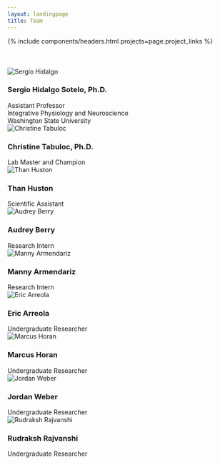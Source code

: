 ```yaml
---
layout: landingpage
title: Team
---
```

<link href="/assets/css/main.css" rel="stylesheet" />
<link href="/assets/css/Team.css" rel="stylesheet" />

<div class="chulapa-bg-landingpage">
	{% include components/headers.html projects=page.project_links %}
</div>



<section id="team" class="team-area section-padding">    
	<div class="container">
		<br>
        <br>
        <br>
        <div class="row">
			<div class="col-lg-4 col-sm-6 col-xs-12 wow fadeInUp" data-wow-duration="1s" data-wow-delay="0.2s" data-wow-offset="0" style="visibility: visible; animation-duration: 1s; animation-delay: 0.2s; animation-name: fadeInUp;">
				<div class="our-team">
					<img src="/assets/images/team/SergioHidalgo.jpg" alt="Sergio Hidalgo">
					<div class="team-content">
						<h3 class="title">Sergio Hidalgo Sotelo, Ph.D.</h3>
						<span class="post">Assistant Professor<br>Integrative Physiology and Neuroscience<br>Washington State University </span>							
					</div>
				</div>
			</div><!--- END COL -->
            <div class="col-lg-4 col-sm-6 col-xs-12 wow fadeInUp" data-wow-duration="1s" data-wow-delay="0.2s" data-wow-offset="0" style="visibility: visible; animation-duration: 1s; animation-delay: 0.5s; animation-name: fadeInUp;">
				<div class="our-team">
					<img src="/assets/images/team/ChristineTabuloc.jpg" alt="Christine Tabuloc">
					<div class="team-content">
						<h3 class="title">Christine Tabuloc, Ph.D.</h3>
						<span class="post">Lab Master and Champion</span>							
					</div>
				</div>
			</div><!--- END COL -->
            <div class="col-lg-4 col-sm-6 col-xs-12 wow fadeInUp" data-wow-duration="1s" data-wow-delay="0.2s" data-wow-offset="0" style="visibility: visible; animation-duration: 1s; animation-delay: 0.5s; animation-name: fadeInUp;">
				<div class="our-team">
					<img src="/assets/images/team/ThanHuston.jpg" alt="Than Huston">
					<div class="team-content">
						<h3 class="title">Than Huston</h3>
						<span class="post">Scientific Assistant</span>							
					</div>
				</div>
			</div><!--- END COL -->
                <div class="col-lg-4 col-sm-6 col-xs-12 wow fadeInUp" data-wow-duration="1s" data-wow-delay="0.2s" data-wow-offset="0" style="visibility: visible; animation-duration: 1s; animation-delay: 0.5s; animation-name: fadeInUp;">
                <div class="our-team">
					<img src="/assets/images/team/AudreyBerry.jpg" alt="Audrey Berry">
					<div class="team-content">
						<h3 class="title">Audrey Berry</h3>
						<span class="post">Research Intern</span>							
					</div>
				</div>
                </div><!--- END COL -->
            <div class="col-lg-4 col-sm-6 col-xs-12 wow fadeInUp" data-wow-duration="1s" data-wow-delay="0.2s" data-wow-offset="0" style="visibility: visible; animation-duration: 1s; animation-delay: 0.5s; animation-name: fadeInUp;">
				<div class="our-team">
					<img src="/assets/images/team/MannyArmendariz.jpg" alt="Manny Armendariz">
					<div class="team-content">
						<h3 class="title">Manny Armendariz</h3>
						<span class="post">Research Intern</span>							
					</div>
				</div>
         </div><!--- END COL -->
                <div class="col-lg-4 col-sm-6 col-xs-12 wow fadeInUp" data-wow-duration="1s" data-wow-delay="0.2s" data-wow-offset="0" style="visibility: visible; animation-duration: 1s; animation-delay: 0.5s; animation-name: fadeInUp;">
				<div class="our-team">
					<img src="/assets/images/team/EricArreola.jpg" alt="Eric Arreola">
					<div class="team-content">
						<h3 class="title">Eric Arreola</h3>
						<span class="post">Undergraduate Researcher</span>							
					</div>
				</div>
         </div><!--- END COL -->
             <div class="col-lg-4 col-sm-6 col-xs-12 wow fadeInUp" data-wow-duration="1s" data-wow-delay="0.2s" data-wow-offset="0" style="visibility: visible; animation-duration: 1s; animation-delay: 0.5s; animation-name: fadeInUp;">
				<div class="our-team">
					<img src="/assets/images/team/MarcusHoran.jpg" alt="Marcus Horan">
					<div class="team-content">
						<h3 class="title">Marcus Horan</h3>
						<span class="post">Undergraduate Researcher</span>							
					</div>
				</div>
         </div><!--- END COL -->
            <div class="col-lg-4 col-sm-6 col-xs-12 wow fadeInUp" data-wow-duration="1s" data-wow-delay="0.2s" data-wow-offset="0" style="visibility: visible; animation-duration: 1s; animation-delay: 0.5s; animation-name: fadeInUp;">
				<div class="our-team">
					<img src="/assets/images/team/JordanWeber.png" alt="Jordan Weber">
					<div class="team-content">
						<h3 class="title">Jordan Weber</h3>
						<span class="post">Undergraduate Researcher</span>							
					</div>
				</div>
         </div><!--- END COL -->
            <div class="col-lg-4 col-sm-6 col-xs-12 wow fadeInUp" data-wow-duration="1s" data-wow-delay="0.2s" data-wow-offset="0" style="visibility: visible; animation-duration: 1s; animation-delay: 0.5s; animation-name: fadeInUp;">
				<div class="our-team">
					<img src="/assets/images/team/RudrakshRajvanshi.jpg" alt="Rudraksh Rajvanshi">
					<div class="team-content">
						<h3 class="title">Rudraksh Rajvanshi</h3>
						<span class="post">Undergraduate Researcher</span>							
					</div>
				</div>
         </div><!--- END COL -->
		</div><!--- END ROW -->
	</div><!--- END CONTAINER -->
</section>